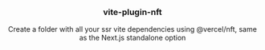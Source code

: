 <div align='center'>
    <br/>
    <br/>
    <h3>vite-plugin-nft</h3>
    <p>Create a folder with all your ssr vite dependencies using @vercel/nft, same as the Next.js standalone option</p>
    <br/>
    <br/>
</div>


